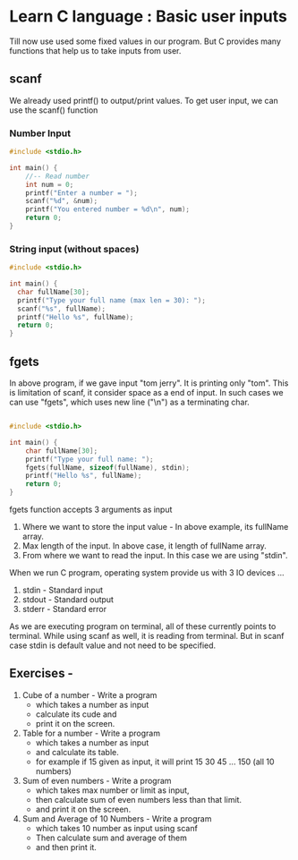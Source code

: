 # Learn C language : Basic user inputs


Till now use used some fixed values in our program. But
C provides many functions that help us to take inputs from user.

## scanf

We already used  printf() to output/print values.
To get user input, we can use the scanf() function

### Number Input
``` c  
#include <stdio.h>

int main() {
    //-- Read number
    int num = 0;
    printf("Enter a number = ");
    scanf("%d", &num);
    printf("You entered number = %d\n", num);
    return 0;
}

```

### String input (without spaces)

``` c 
#include <stdio.h>

int main() {
  char fullName[30];
  printf("Type your full name (max len = 30): ");
  scanf("%s", fullName);
  printf("Hello %s", fullName);
  return 0;
}
```

## fgets

In above program, if we gave input "tom jerry". It is printing
only "tom". This is limitation of scanf, it consider space as a end of input.
In such cases we can use "fgets", which uses new line ("\n") as a terminating char.

``` c 

#include <stdio.h>

int main() {
    char fullName[30];
    printf("Type your full name: ");
    fgets(fullName, sizeof(fullName), stdin);
    printf("Hello %s", fullName);
    return 0;
}
```

fgets function accepts 3 arguments as input
1) Where we want to store the input value - In above example, its fullName array.
2) Max length of the input. In above case, it length of fullName array.
3) From where we want to read the input. In this case we are using "stdin".

When we run C program, operating system provide us with 3 IO devices ...
1) stdin - Standard input
2) stdout - Standard output
3) stderr - Standard error

As we are executing program on terminal, all of these currently points to terminal.
While using scanf as well, it is reading from terminal. But in scanf case stdin is default value and not need 
to be specified.

## Exercises -

1) Cube of a number - Write a program
    - which takes a number as input
    - calculate its cude and
    - print it on the screen.
2) Table for a number - Write a program
    - which takes a number as input
    - and calculate its table. 
    - for example if 15 given as input, it will print
      15 30 45 ... 150 (all 10 numbers)
3) Sum of even numbers - Write a program
    - which takes max number or limit as input, 
    - then calculate sum of even numbers less than that limit.
    - and print it on the screen.
1) Sum and Average of 10 Numbers - Write a program 
    - which takes 10 number as input using scanf
    - Then calculate sum and average of them
    - and then print it.

      
